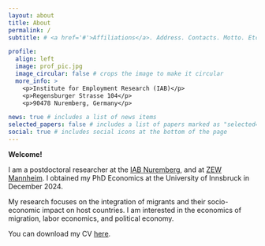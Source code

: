 ```yaml
---
layout: about
title: About
permalink: /
subtitle: # <a href='#'>Affiliations</a>. Address. Contacts. Motto. Etc.

profile:
  align: left
  image: prof_pic.jpg
  image_circular: false # crops the image to make it circular
  more_info: >
    <p>Institute for Employment Research (IAB)</p>
    <p>Regensburger Strasse 104</p>
    <p>90478 Nuremberg, Germany</p>

news: true # includes a list of news items
selected_papers: false # includes a list of papers marked as "selected={true}"
social: true # includes social icons at the bottom of the page
---
```

<strong>Welcome!</strong>

I am a postdoctoral researcher at the [IAB Nuremberg](https://iab.de/en/employee/gallegos-torres-katia/), and at [ZEW Mannheim](https://www.zew.de/en/team/kgt). I obtained my PhD Economics at the University of Innsbruck in December 2024. 

My research focuses on the integration of migrants and their socio-economic impact on host countries. I am interested in the economics of migration, labor economics, and political economy.

You can download my CV <a href="https://katiagallegost.github.io/assets/pdf/7_KatiaGallegos_CVenglish_Jan25.pdf">here</a>.

